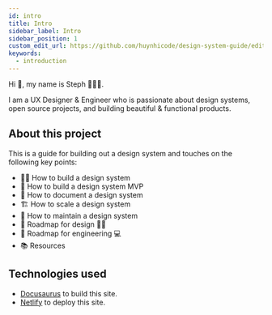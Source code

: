 ```yaml
---
id: intro
title: Intro
sidebar_label: Intro
sidebar_position: 1
custom_edit_url: https://github.com/huynhicode/design-system-guide/edit/main/docs/intro.md
keywords:
  - introduction
---
```


Hi 👋, my name is Steph 👩🏻‍💻.

I am a UX Designer & Engineer who is passionate about design systems, open source projects, and building beautiful & functional products.

## About this project

This is a guide for building out a design system and touches on the following key points:

- 👩‍💻 How to build a design system
- 💪 How to build a design system MVP
- 📖 How to document a design system
- 🏗 How to scale a design system
- 🙂 How to maintain a design system
- 🎯 Roadmap for design 💅🏻
- 🎯 Roadmap for engineering 💻
- 📚 Resources

## Technologies used

- [Docusaurus](https://docusaurus.io/) to build this site.
- [Netlify](https://www.netlify.com/) to deploy this site.
